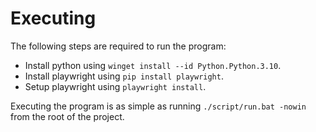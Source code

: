 # Executing
The following steps are required to run the program:
- Install python using `winget install --id Python.Python.3.10`.
- Install playwright using `pip install playwright`.
- Setup playwright using `playwright install`.

Executing the program is as simple as running `./script/run.bat -nowin` from the root of the project.
